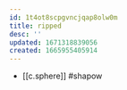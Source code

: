 ```yaml
---
id: 1t4ot8scpgvncjqap8olw0m
title: ripped
desc: ''
updated: 1671318839056
created: 1665955405914
---
```


- [[c.sphere]] #shapow